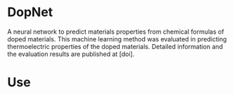 # DopNet
A neural network to predict materials properties from chemical formulas of doped materials. This machine learning method was evaluated in predicting thermoelectric properties of the doped materials. Detailed information and the evaluation results are published at [doi].

# Use
